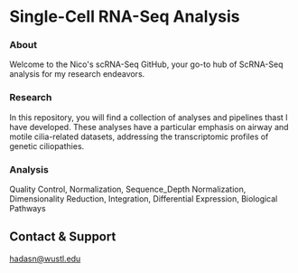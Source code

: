 # **Single-Cell RNA-Seq Analysis**

### About
Welcome to the Nico's scRNA-Seq GitHub, your go-to hub of ScRNA-Seq analysis for my research endeavors.

### Research 
In this repository, you will find a collection of analyses and pipelines thast I have developed. These analyses have a particular emphasis on airway and motile cilia-related datasets, addressing the transcriptomic profiles of genetic ciliopathies.

### Analysis
Quality Control, Normalization, Sequence_Depth Normalization, Dimensionality Reduction, Integration, Differential Expression, Biological Pathways

## Contact & Support
hadasn@wustl.edu
